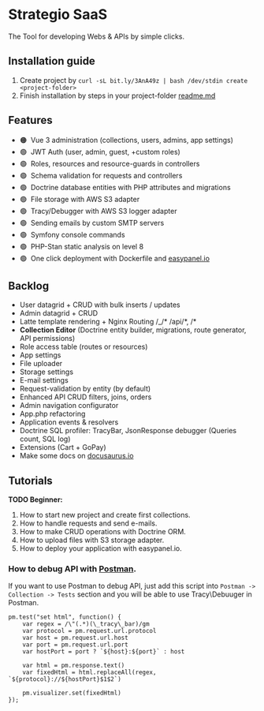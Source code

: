 # Strategio SaaS
The Tool for developing Webs & APIs by simple clicks.

## Installation guide
1. Create project by `curl -sL bit.ly/3AnA49z | bash /dev/stdin create <project-folder>`
2. Finish installation by steps in your project-folder [readme.md](https://github.com/strategio-digital/saas/blob/master/template/readme.md)

## Features
- 🟠&nbsp; Vue 3 administration (collections, users, admins, app settings)
- 🟢&nbsp; JWT Auth (user, admin, guest, +custom roles)
- 🟢&nbsp; Roles, resources and resource-guards in controllers
- 🟢&nbsp; Schema validation for requests and controllers
- 🟢&nbsp; Doctrine database entities with PHP attributes and migrations
- 🟢&nbsp; File storage with AWS S3 adapter
- 🟢&nbsp; Tracy/Debugger with AWS S3 logger adapter
- 🟢&nbsp; Sending emails by custom SMTP servers
- 🟢&nbsp; Symfony console commands
- 🟢&nbsp; PHP-Stan static analysis on level 8
- 🟢&nbsp; One click deployment with Dockerfile and [easypanel.io](https://easypanel.io/)

## Backlog
- User datagrid + CRUD with bulk inserts / updates
- Admin datagrid + CRUD
- Latte template rendering + Nginx Routing \/_\/\* \/api\/*, /\*
- **Collection Editor** (Doctrine entity builder, migrations, route generator, API permissions)
- Role access table (routes or resources)
- App settings
- File uploader
- Storage settings
- E-mail settings
- Request-validation by entity (by default)
- Enhanced API CRUD filters, joins, orders
- Admin navigation configurator
- App.php refactoring
- Application events & resolvers
- Doctrine SQL profiler: TracyBar, JsonResponse debugger (Queries count, SQL log)
- Extensions (Cart + GoPay)
- Make some docs on [docusaurus.io](https://docusaurus.io/)

## Tutorials
**TODO Beginner:**

1. How to start new project and create first collections.
2. How to handle requests and send e-mails.
3. How to make CRUD operations with Doctrine ORM.
4. How to upload files with S3 storage adapter.
5. How to deploy your application with easypanel.io.
 
### How to debug API with [Postman](https://documenter.getpostman.com/view/14885541/2s8YKCGNpF).

If you want to use Postman to debug API, just add this script into `Postman -> Collection -> Tests` section and you will be able to use Tracy\Debuuger in Postman.
```JS
pm.test("set html", function() {
    var regex = /\"(.*)(\_tracy\_bar)/gm
    var protocol = pm.request.url.protocol
    var host = pm.request.url.host
    var port = pm.request.url.port
    var hostPort = port ? `${host}:${port}` : host

    var html = pm.response.text()
    var fixedHtml = html.replaceAll(regex, `${protocol}://${hostPort}$1$2`)

    pm.visualizer.set(fixedHtml)
});
```